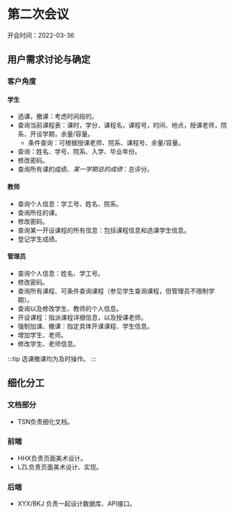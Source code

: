 # 第二次会议

开会时间：2022-03-36

## 用户需求讨论与确定

### 客户角度

#### 学生

- 选课，撤课：考虑时间段的。
- 查询当前课程表：课时，学分，课程名，课程号，时间、地点，授课老师，院系，开设学期，余量/容量。
  - 条件查询：可根据授课老师、院系、课程号、余量/容量。
- 查询：姓名、学号、院系、入学、毕业年份。
- 修改密码。
- 查询所有课的成绩、*某一学期总的成绩*：总评分。

#### 教师

- 查询个人信息：学工号、姓名、院系。
- 查询所任的课。
- 修改密码。
- 查询某一开设课程的所有信息：包括课程信息和选课学生信息。
- 登记学生成绩。

#### 管理员

- 查询个人信息：姓名、学工号。
- 修改密码。
- 查询所有课程、可条件查询课程（参见学生查询课程，但管理员不限制学期）。
- 查询以及修改学生、教师的个人信息。
- 开设课程：指派课程详细信息，以及授课老师。
- 强制加课、撤课：指定具体开课课程、学生信息。
- 增加学生、老师。
- 修改学生、老师信息。

:::tip
选课撤课均为及时操作。
:::

## 细化分工

### 文档部分

- TSN负责细化文档。

### 前端

- HHX负责页面美术设计。
- LZL负责页面美术设计、实现。

### 后端

- XYX/BKJ 负责一起设计数据库、API接口。